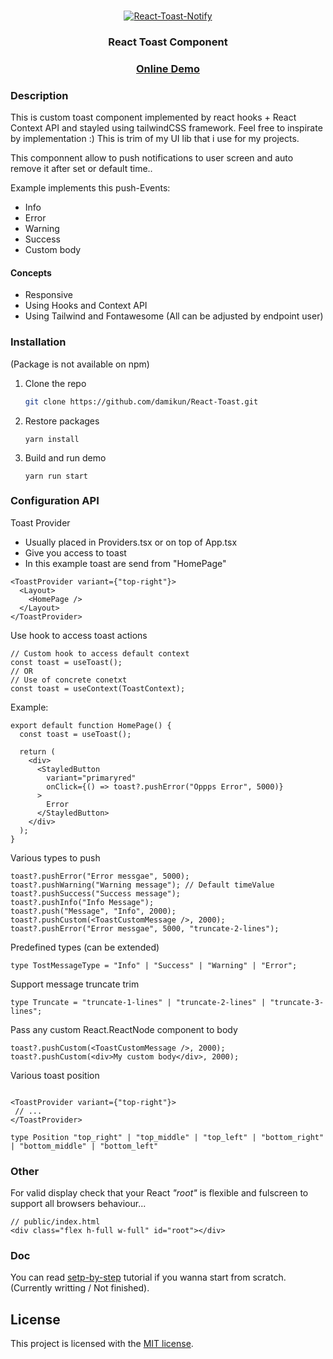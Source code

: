 <br />
<p align="center">
  <a href="https://github.com/damikun/React-Toast">
  <img src="images/toast.gif" alt="React-Toast-Notify" >
  </a>

  <h3 align="center">React Toast Component</h3>
   <h3 align="center">
    <a href="https://damikun.github.io/React-Toast/">Online Demo</a>
  </h3>
</p>

### Description

This is custom toast component implemented by react hooks + React Context API and stayled using tailwindCSS framework. Feel free to inspirate by implementation :) This is trim of my UI lib that i use for my projects.

This componnent allow to push notifications to user screen and auto remove it after set or default time..

Example implements this push-Events:

- Info
- Error
- Warning
- Success
- Custom body

#### Concepts

- Responsive
- Using Hooks and Context API
- Using Tailwind and Fontawesome
  (All can be adjusted by endpoint user)

### Installation

(Package is not available on npm)

1. Clone the repo
   ```sh
   git clone https://github.com/damikun/React-Toast.git
   ```
2. Restore packages
   ```
   yarn install
   ```
3. Build and run demo
   ```
   yarn run start
   ```

<!-- USAGE EXAMPLES -->

### Configuration API

Toast Provider

- Usually placed in Providers.tsx or on top of App.tsx
- Give you access to toast
- In this example toast are send from "HomePage"

```tsx
<ToastProvider variant={"top-right"}>
  <Layout>
    <HomePage />
  </Layout>
</ToastProvider>
```

Use hook to access toast actions

```tsx
// Custom hook to access default context
const toast = useToast();
// OR
// Use of concrete conetxt
const toast = useContext(ToastContext);
```

Example:

```tsx
export default function HomePage() {
  const toast = useToast();

  return (
    <div>
      <StayledButton
        variant="primaryred"
        onClick={() => toast?.pushError("Oppps Error", 5000)}
      >
        Error
      </StayledButton>
    </div>
  );
}
```

Various types to push

```tsx
toast?.pushError("Error messgae", 5000);
toast?.pushWarning("Warning message"); // Default timeValue
toast?.pushSuccess("Success message");
toast?.pushInfo("Info Message");
toast?.push("Message", "Info", 2000);
toast?.pushCustom(<ToastCustomMessage />, 2000);
toast?.pushError("Error messgae", 5000, "truncate-2-lines");
```

Predefined types (can be extended)

```tsx
type TostMessageType = "Info" | "Success" | "Warning" | "Error";
```

Support message truncate trim

```tsx
type Truncate = "truncate-1-lines" | "truncate-2-lines" | "truncate-3-lines";
```

Pass any custom React.ReactNode component to body

```tsx
toast?.pushCustom(<ToastCustomMessage />, 2000);
toast?.pushCustom(<div>My custom body</div>, 2000);
```

Various toast position

```tsx

<ToastProvider variant={"top-right"}>
 // ...
</ToastProvider>

type Position "top_right" | "top_middle" | "top_left" | "bottom_right" | "bottom_middle" | "bottom_left"
```

### Other

For valid display check that your React _"root"_ is flexible and fulscreen to support all browsers behaviour...

```
// public/index.html
<div class="flex h-full w-full" id="root"></div>
```

### Doc

You can read [setp-by-step](./Step-By-Step.md) tutorial if you wanna start from scratch. (Currently writting / Not finished).

## License

This project is licensed with the [MIT license](LICENSE).
